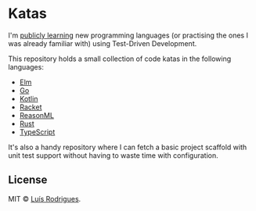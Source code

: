# Katas

I'm [publicly learning](https://www.swyx.io/writing/learn-in-public/) new programming languages (or practising the ones I was already familiar with) using Test-Driven Development.

This repository holds a small collection of code katas in the following languages:

* [Elm](elm)
* [Go](golang)
* [Kotlin](kotlin)
* [Racket](racket)
* [ReasonML](reasonml)
* [Rust](rust)
* [TypeScript](typescript)

It's also a handy repository where I can fetch a basic project scaffold with unit test support without having to waste time with configuration.

## License

MIT © [Luís Rodrigues](https://goblindegook.com).
